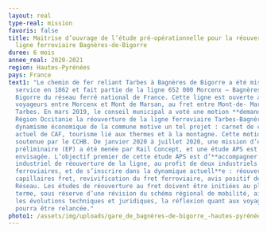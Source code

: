 ```yaml
---
layout: real
type-real: mission
favoris: false
title: Maitrise d’ouvrage de l’étude pré-opérationnelle pour la réouverture la
  ligne ferroviaire Bagnères-de-Bigorre
duree: 6 mois
annee_real: 2020-2021
region: Hautes-Pyrénées
pays: France
text1: "Le chemin de fer reliant Tarbes à Bagnères de Bigorre a été mis en
  service en 1862 et fait partie de la ligne 652 000 Morcenx – Bagnères de
  Bigorre du réseau ferré national de France. Cette ligne est ouverte aux
  voyageurs entre Morcenx et Mont de Marsan, au fret entre Mont-de- Marsan et
  Tarbes. En mars 2019, le conseil municipal a voté une motion **demandant à la
  Région Occitanie la réouverture de la ligne ferroviaire Tarbes-Bagnères.** Le
  dynamisme économique de la commune motive un tel projet : carnet de commande
  actuel de CAF, tourisme lié aux thermes et à la montagne. Cette motion est
  soutenue par le CCHB. De janvier 2020 à juillet 2020, une mission d’étude
  préliminaire (EP) a été menée par Rail Concept, et une étude APS est
  envisagée. L’objectif premier de cette étude APS est d’**accompagner un projet
  industriel de réouverture de la ligne, au profit de deux industriels
  ferroviaires, et de s’inscrire dans la dynamique actuell**e : réouverture des
  capillaires fret, revivification du fret ferroviaire, avis positif de SNCF
  Réseau. Les études de réouverture au fret doivent être initiées au plus tôt. À
  terme, sous réserve d’une révision du schéma régional de mobilité, ainsi que
  les évolutions techniques et juridiques, la réflexion quant aux voyageurs
  pourra être relancée."
photo1: /assets/img/uploads/gare_de_bagnères-de-bigorre_-hautes-pyrénées-_1.jpg
---
```


